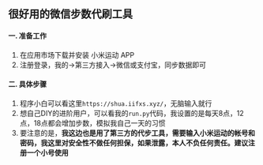 ## 很好用的微信步数代刷工具

#### 一. 准备工作
1. 在应用市场下载并安装 小米运动 APP
2. 注册登录，我的->第三方接入->微信或支付宝，同步数据即可


#### 二. 具体步骤
1. 程序小白可以看这里`https://shua.iifxs.xyz/`，无脑输入就行
2. 想自己DIY的进阶用户，可以看我的`run.py`代码，我设置的是每天8点，12点，18点都会增加步数，模拟我自己一天的习惯
3. 要注意的是，**我这边也是用了第三方的代步工具，需要输入小米运动的帐号和密码，我这里对安全性不做任何担保，如果泄露，本人不负任何责任。建议注册一个小号使用**
